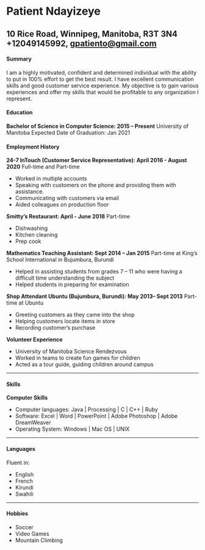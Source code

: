 # Patient Ndayizeye
**10 Rice Road, Winnipeg, Manitoba, R3T 3N4**
+12049145992, gpatiento@gmail.com
 ---------------------------------------
 #### Summary
 I am a highly motivated, confident and determined individual with the ability to put in 100% effort to get the best result. I have excellent communication skills and good customer service experience. My objective is to gain various experiences and offer my skills that would be profitable to any organization I represent.

 #### Education
 **Bachelor of Science in Computer Science: 2015 – Present**
University of Manitoba
Expected Date of Graduation: Jan 2021

#### Employment History

**24-7 InTouch (Customer Service Representative): April 2016 - August 2020**
Full-time and Part-time
- Worked in multiple accounts  
- Speaking with customers on the phone and providing them with assistance.
- Communicating with customers via email
- Aided colleagues on production floor

**Smitty’s Restaurant: April - June 2018**
Part-time
- Dishwashing
- Kitchen cleaning
- Prep cook

**Mathematics Teaching Assistant: Sept 2014 – Jan 2015**
Part-time at King’s School International in Bujumbura, Burundi

- Helped in assisting students from grades 7 – 11 who were having a difficult time understanding the subject
- Helped students in preparing for examination

**Shop Attendant Ubuntu (Bujumbura, Burundi): May 2013– Sept 2013**
Part-time at Ubuntu

- Greeting customers as they came into the shop
- Helping customers locate items in store
- Recording customer’s purchase

**Volunteer Experience**
- University of Manitoba Science Rendezvous
- Worked in teams to create fun games for children
- Acted as a tour guide, guiding children around campus
--------------------------------------------------------------------
#### Skills

**Computer Skills**

- Computer languages: Java | Processing | C | C++ | Ruby
- Software: Excel | Word | PowerPoint | Adobe Photoshop | Adobe DreamWeaver
- Operating System: Windows | Mac OS | UNIX

----------------------------------------

#### Languages
Fluent in:
- English
- French
- Kirundi
- Swahili

----------------------------------------
#### Hobbies
- Soccer
- Video Games
- Mountain Climbing

